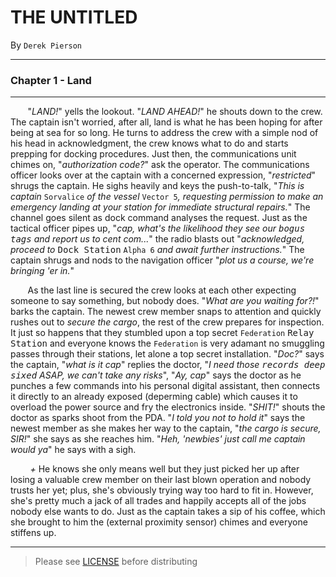 THE UNTITLED
============
By `Derek Pierson`

---
### Chapter 1 - Land
---
&nbsp; &nbsp; &nbsp; &nbsp;"_LAND!_" yells the lookout.  "_LAND AHEAD!_" he shouts down to the crew.  The captain isn't worried, after all, land is what he has been hoping for after being at sea for so long.  He turns to address the crew with a simple nod of his head in acknowledgment, the crew knows what to do and starts prepping for docking procedures.  Just then, the communications unit chimes on, "_authorization code?_" ask the operator.  The communications officer looks over at the captain with a concerned expression, "_restricted_" shrugs the captain.  He sighs heavily and keys the push-to-talk, "_This is captain_ `Sorvalice` _of the vessel_ `Vector 5`_, requesting permission to make an emergency landing at your station for immediate structural repairs._"  The channel goes silent as dock command analyses the request.  Just as the tactical officer pipes up, "_cap, what's the likelihood they see our_ <kbd>_bogus tags_</kbd> _and report us to cent com..._" the radio blasts out "_acknowledged, proceed to_ <kbd>Dock Station</kbd> `Alpha 6` _and await further instructions._"  The captain shrugs and nods to the navigation officer "_plot us a course, we're bringing 'er in._"

&nbsp; &nbsp; &nbsp; &nbsp;As the last line is secured the crew looks at each other expecting someone to say something, but nobody does.  "_What are you waiting for?!_" barks the captain.  The newest crew member snaps to attention and quickly rushes out to _secure the cargo_, the rest of the crew prepares for inspection.  It just so happens that they stumbled upon a top secret `Federation` <kbd>Relay Station</kbd> and everyone knows the `Federation` is very adamant no smuggling passes through their stations, let alone a top secret installation.  "_Doc?_" says the captain, "_what is it cap_" replies the doctor, "_I need those_ <kbd>_records deep sixed_</kbd> _ASAP, we can't take any risks_", "_Ay, cap_" says the doctor as he punches a few commands into his personal digital assistant, then connects it directly to an already exposed (deperming cable) which causes it to overload the power source and fry the electronics inside.  "_SHIT!_" shouts the doctor as sparks shoot from the PDA.  "_I told you not to hold it_" says the newest member as she makes her way to the captain, "_the cargo is secure, SIR!_" she says as she reaches him.  "_Heh, 'newbies' just call me captain would ya_" he says with a sigh.

&nbsp; &nbsp; &nbsp; &nbsp; _+_ He knows she only means well but they just picked her up after losing a valuable crew member on their last blown operation and nobody trusts her yet; plus, she's obviously trying way too hard to fit in.  However, she's pretty much a jack of all trades and happily accepts all of the jobs nobody else wants to do.  Just as the captain takes a sip of his coffee, which she brought to him the (external proximity sensor) chimes and everyone stiffens up.

---

> Please see [LICENSE](https://github.com/d1srupt0r/stories/blob/master/LICENSE) before distributing
